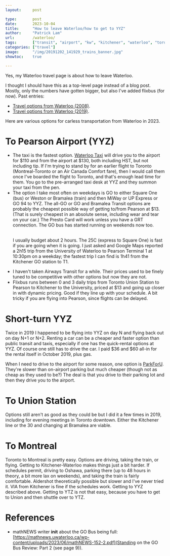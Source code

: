 ```yaml
---
layout:     post

type:       post
date:       2023-10-04
title:      "How to leave Waterloo/how to get to YYZ"
author:     "Patrick Lam"
url:        /waterloo/
tags:       ["transit", "airport", "kw", "kitchener", "waterloo", "toronto"]
categories: ["travel"]
image:      "/img/20191202_141929_trains_banner.jpg"
showtoc:    true

---
```


Yes, my Waterloo travel page is about how to leave Waterloo.

I thought I should have this as a top-level page instead of a blog post. Mostly, only
the numbers have gotten bigger, but also I've added flixbus (for now). Past entries:
* [Travel options from Waterloo (2008)](/posts/20080806-travel-from-waterloo/).
* [Travel options from Waterloo (2019)](/post/20191226-travel-from-waterloo/).

Here are various options for carless transportation from Waterloo in 2023.

# To Pearson Airport (YYZ)

* The taxi is the fastest option. [Waterloo Taxi](https://www.waterlootaxi.ca/mobile/airport.php) will drive you to the
airport for $110 and from the airport at $130, both including HST, but not including tip.  If I'm
trying to stand by for an earlier flight to Toronto (Montreal-Toronto or an Air Canada Comfort fare),
then I would call them once I've boarded the flight to Toronto, and that's
enough lead time for them.  You go to the pre-arranged taxi desk at YYZ and they summon your taxi from the pen.
* The option I take most often on weekdays is GO to either Square One (bus)
or Weston or Bramalea (train) and then MiWay or UP Express or GO 94 to
YYZ. The all-GO or GO and Bramalea Transit options are probably the cheapest possible way of
getting to/from Pearson at $13. (That is surely cheapest in an absolute sense, including wear and tear on your car.) The
Presto Card will work unless you have a GRT connection. The GO bus has started running on weekends now too.<p><br>
I usually budget about 2 hours. The 25C (express
to Square One) is fast if you are going when it is going. I just asked and Google Maps reported a 2h15 trip
from the University of Waterloo to Pearson Terminal 1 at 10:30pm on a weekday; the fastest trip I can find is 1h41 from
the Kitchener GO station to T1.
* I haven't taken Airways Transit for a while. Their prices used to be
finely tuned to be competitive with other options but now they are not.
* Flixbus runs between 0 and 3 daily trips from Toronto Union Station to Pearson to Kitchener to the University,
priced at $13 and going up closer in with dynamic pricing. Good if they line up with your schedule. A bit tricky if you are flying into Pearson, since flights can be delayed.

# Short-turn YYZ

Twice in 2019 I happened to be flying into YYZ on day N and flying
back out on day N+1 or N+2. Renting a car can be a cheaper and faster
option than public transit and taxis, especially if one has the
quick-rental options at YYZ. Of course one still has to drive the
car. I paid $36 and $60 all-in for the rental itself in October 2019,
plus gas.

When I need to drive to the airport for some reason, one option is
[ParkForU](https://www.parkforu.com/). They're slower than on-airport
parking but much cheaper (though not as cheap as they used to be?) The
deal is that you drive to their parking lot and then they drive you
to the airport.

# To Union Station

Options still aren't as good as they could be but I did it a few times
in 2019, including for evening meetings in Toronto downtown. Either
the Kitchener line or the 30 and changing at Bramalea are viable.

# To Montreal

Toronto to Montreal is pretty easy. Options are driving, taking the
train, or flying. Getting to Kitchener-Waterloo makes things just a
bit harder.  If schedules permit, driving to Oshawa, parking there (up
to 48 hours in theory, a bit more lax on weekends), and taking the
train is fairly comfortable. Aldershot theoretically possible but
slower and I've never tried it. VIA from Kitchener is fine if the
schedules work. Getting to YYZ described above. Getting to YTZ is not
that easy, because you have to get to Union and then shuttle over to
YTZ.

# References

* mathNEWS writer __init__ about the GO Bus being full: [https://mathnews.uwaterloo.ca/wp-content/uploads/2023/06/mathNEWS-152-2.pdf](Standing on the GO Bus Review: Part 2 (see page 9)).